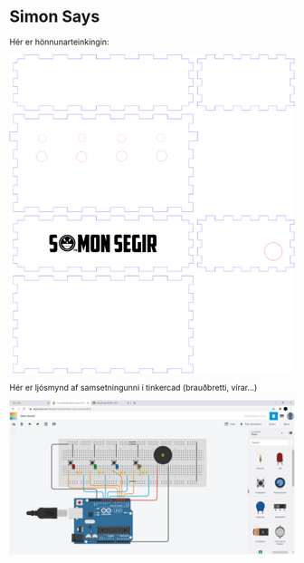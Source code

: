 # Simon Says

Hér er hönnunarteinkingin:

![Hönnunarteikning](Simon_says.png)

Hér er ljósmynd af samsetningunni í tinkercad (brauðbretti, vírar...)

![Tinkercad Simon Says](Tinkercad_Circuits.png)
